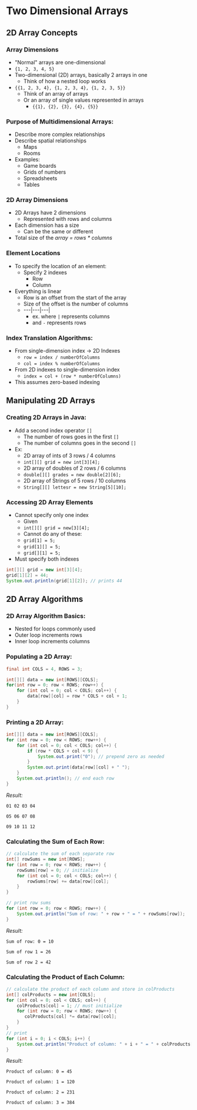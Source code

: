 # Two Dimensional Arrays

## 2D Array Concepts
### Array Dimensions
* "Normal" arrays are one-dimensional
* `{1, 2, 3, 4, 5}`
* Two-dimensional (2D) arrays, basically 2 arrays in one
  * Think of how a nested loop works
* `{{1, 2, 3, 4}, {1, 2, 3, 4}, {1, 2, 3, 5}}`
  * Think of an array of arrays
  * Or an array of single values represented in arrays
    * `{{1}, {2}, {3}, {4}, {5}}`

### Purpose of Multidimensional Arrays:
* Describe more complex relationships
* Describe spatial relationships
  * Maps
  * Rooms
* Examples:
  * Game boards
  * Grids of numbers
  * Spreadsheets
  * Tables

### 2D Array Dimensions
* 2D Arrays have 2 dimensions
  * Represented with rows and columns
* Each dimension has a size
  * Can be the same or different
* Total size of the *array = rows * columns*

### Element Locations
* To specify the location of an element:
  * Specify 2 indexes
    * Row
    * Column
* Everything is linear
  * Row is an offset from the start of the array
  * Size of the offset is the number of columns
  * ---|---|---|
      * ex. where `|` represents columns
      * and `-` represents rows

### Index Translation Algorithms:
* From single-dimension index -> 2D Indexes
  * `row = index / numberOfColumns`
  * `col = index % numberOfColumns`
* From 2D indexes to single-dimension index
  * `index = col + (row * numberOfColumns)`
* This assumes zero-based indexing

## Manipulating 2D Arrays
### Creating 2D Arrays in Java:
* Add a second index operator `[]`
  * The number of rows goes in the first `[]`
  * The number of columns goes in the second `[]`
* Ex:
  * 2D array of ints of 3 rows / 4 columns
  * `int[][] grid = new int[3][4];`
  * 2D array of doubles of 2 rows / 6 columns
  * `double[][] grades = new double[2][6];`
  * 2D array of Strings of 5 rows / 10 columns
  * `String[][] lettesr = new String[5][10];`

### Accessing 2D Array Elements
* Cannot specify only one index
  * Given
  * `int[][] grid = new[3][4];`
  * Cannot do any of these:
  * `grid[1] = 5;`
  * `grid[1][] = 5;`
  * `grid[][1] = 5;`
* Must specify both indexes
```java
int[][] grid = new int[3][4];
grid[1][2] = 44;
System.out.println(grid[1][2]); // prints 44
```

## 2D Array Algorithms
### 2D Array Algorithm Basics:
* Nested for loops commonly used
* Outer loop increments rows
* Inner loop increments columns

### Populating a 2D Array:
```java
final int COLS = 4, ROWS = 3;

int[][] data = new int[ROWS][COLS];
for(int row = 0; row < ROWS; row++) {
    for (int col = 0; col < COLS; col++) {
        data[row][col] = row * COLS + col + 1;
    }
}
```

### Printing a 2D Array:
```java
int[][] data = new int[ROWS][COLS];
for (int row = 0; row < ROWS; row++) {
    for (int col = 0; col < COLS; col++) {
        if (row * COLS + col < 9) {
            System.out.print("0"); // prepend zero as needed     
        }
        System.out.print(data[row][col] + " ");
    }
    System.out.println(); // end each row
}
```
*Result:*

`01 02 03 04`

`05 06 07 08`

`09 10 11 12`

### Calculating the Sum of Each Row:
```java
// calculate the sum of each separate row
int[] rowSums = new int[ROWS];
for (int row = 0; row < ROWS; row++) {
    rowSums[row] = 0; // initialize
    for (int col = 0; col < COLS; col++) {
        rowSums[row] += data[row][col];
    }
}

// print row sums
for (int row = 0; row < ROWS; row++) {
    System.out.println("Sum of row: " + row + " = " + rowSums[row]);
}
```

*Result:*

`Sum of row: 0 = 10`

`Sum of row 1 = 26`

`Sum of row 2 = 42`

### Calculating the Product of Each Column:
```java
// calculate the product of each column and store in colProducts
int[] colProducts = new int[COLS];
for (int col = 0; col < COLS; col++) {
    colProducts[col] = 1; // must initialize
    for (int row = 0; row < ROWS; row++) {
       colProducts[col] *= data[row][col]; 
    }
}
// print
for (int i = 0; i < COLS; i++) {
    System.out.println("Product of column: " + i + " = " + colProducts[i]);
}
```
*Result:*

`Product of column: 0 = 45`

`Product of column: 1 = 120`

`Product of column: 2 = 231`

`Product of column: 3 = 384`